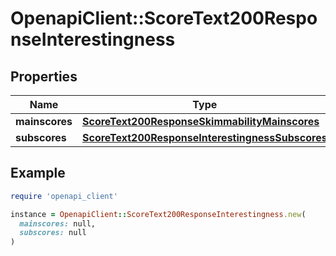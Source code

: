 # OpenapiClient::ScoreText200ResponseInterestingness

## Properties

| Name | Type | Description | Notes |
| ---- | ---- | ----------- | ----- |
| **mainscores** | [**ScoreText200ResponseSkimmabilityMainscores**](ScoreText200ResponseSkimmabilityMainscores.md) |  | [optional] |
| **subscores** | [**ScoreText200ResponseInterestingnessSubscores**](ScoreText200ResponseInterestingnessSubscores.md) |  | [optional] |

## Example

```ruby
require 'openapi_client'

instance = OpenapiClient::ScoreText200ResponseInterestingness.new(
  mainscores: null,
  subscores: null
)
```

